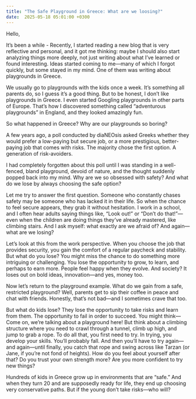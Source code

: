 ```yaml
---
title: "The Safe Playground in Greece: What are we loosing?"
date:  2025-05-18 05:01:00 +0300
---
```


Hello,

It’s been a while - Recently, I started reading a new blog that is very reflective and personal, and it got me thinking: maybe I should also start analyzing things more deeply, not just writing about what I’ve learned or found interesting. Ideas started coming to me—many of which I forgot quickly, but some stayed in my mind. One of them was writing about playgrounds in Greece.

We usually go to playgrounds with the kids once a week. It’s something all parents do, so I guess it’s a good thing. But to be honest, I don’t like playgrounds in Greece. I even started Googling playgrounds in other parts of Europe. That’s how I discovered something called “adventurous playgrounds” in England, and they looked amazingly fun.

So what happened in Greece? Why are our playgrounds so boring?

A few years ago, a poll conducted by diaNEOsis asked Greeks whether they would prefer a low-paying but secure job, or a more prestigious, better-paying job that comes with risks. The majority chose the first option. A generation of risk-avoiders.

I had completely forgotten about this poll until I was standing in a well-fenced, bland playground, devoid of nature, and the thought suddenly popped back into my mind. Why are we so obsessed with safety? And what do we lose by always choosing the safe option? 

Let me try to answer the first question. Someone who constantly chases safety may be someone who has lacked it in their life. So when the chance to feel secure appears, they grab it without hesitation. I work in a school, and I often hear adults saying things like, “Look out!” or “Don’t do that!”—even when the children are doing things they’ve already mastered, like climbing stairs. And I ask myself: what exactly are we afraid of? And again—what are we losing?

Let’s look at this from the work perspective. When you choose the job that provides security, you gain the comfort of a regular paycheck and stability. But what do you lose? You might miss the chance to do something more intriguing or challenging. You lose the opportunity to grow, to learn, and perhaps to earn more. People feel happy when they evolve. And society? It loses out on bold ideas, innovation—and yes, money too.

Now let’s return to the playground example. What do we gain from a safe, restricted playground? Well, parents get to sip their coffee in peace and chat with friends. Honestly, that’s not bad—and I sometimes crave that too.

But what do kids lose? They lose the opportunity to take risks and learn from them. The opportunity to fail in order to succeed. You might think—Come on, we’re talking about a playground here! But think about a climbing structure where you need to crawl through a tunnel, climb up high, and jump to grab a rope. To do all that, you first need to try. In trying, you develop your skills. You’ll probably fall. And then you’ll have to try again—and again—until finally, you catch that rope and swing across like Tarzan (or Jane, if you’re not fond of heights). How do you feel about yourself after that? Do you trust your own strength more? Are you more confident to try new things?

Hundreds of kids in Greece grow up in environments that are “safe.” And when they turn 20 and are supposedly ready for life, they end up choosing very conservative paths. But if the young don’t take risks—who will?

